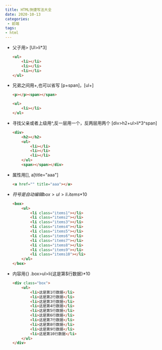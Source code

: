 ```yaml
---
title: HTML快捷写法大全
date: 2020-10-13
categories:
 - 前端
tags:
- html
---
```




* 父子用>  [Ul>li*3]

  ```html
  <ul>
      <li></li>
      <li></li>
      <li></li>
  </ul>
  ```

* 兄弟之间用+,也可以省写  [p+span]，[ul+]

  ```html
  <p></p><span></span>
  
  <ul>
      <li></li>
  </ul>
  ```

* 寻找父亲或者上级用^,反一层用一个，反两层用两个  [div>h2+ul>li*3^span]

  ```html
  <div>
      <h2></h2>
      <ul>
          <li></li>
          <li></li>
          <li></li>
      </ul>
      <span></span></div>
  ```

* 属性用[], a[title="aaa"]

  ```html
  <a href="" title="aaa"></a>
  ```

* $符号是自动编辑 box>ul>li.items$*10

  ```html
  <box>
      <ul>
          <li class="items1"></li>
          <li class="items2"></li>
          <li class="items3"></li>
          <li class="items4"></li>
          <li class="items5"></li>
          <li class="items6"></li>
          <li class="items7"></li>
          <li class="items8"></li>
          <li class="items9"></li>
          <li class="items10"></li>
      </ul>
  </box>
  ```

* 内容用{} .box>ul>li{这是第$行数据}*10

  ```html
  <div class="box">
      <ul>
          <li>这是第1行数据</li>
          <li>这是第2行数据</li>
          <li>这是第3行数据</li>
          <li>这是第4行数据</li>
          <li>这是第5行数据</li>
          <li>这是第6行数据</li>
          <li>这是第7行数据</li>
          <li>这是第8行数据</li>
          <li>这是第9行数据</li>
          <li>这是第10行数据</li>
      </ul>
  </div>
  ```

  